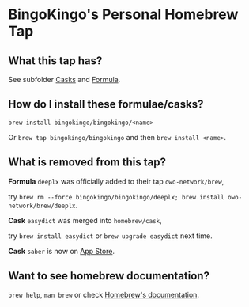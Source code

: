 # BingoKingo's Personal Homebrew Tap

## What this tap has?

See subfolder [Casks](./Casks) and [Formula](./Formula).

## How do I install these formulae/casks?

`brew install bingokingo/bingokingo/<name>`

Or `brew tap bingokingo/bingokingo` and then `brew install <name>`.

## What is removed from this tap?

**Formula** `deeplx` was officially added to their tap `owo-network/brew`,

try `brew rm --force bingokingo/bingokingo/deeplx; brew install owo-network/brew/deeplx`.

**Cask** `easydict` was merged into `homebrew/cask`,

try `brew install easydict` or `brew upgrade easydict` next time.

**Cask** `saber` is now on [App Store](https://apps.apple.com/app/saber/id1671523739).

## Want to see homebrew documentation?

`brew help`, `man brew` or check [Homebrew's documentation](https://docs.brew.sh).

